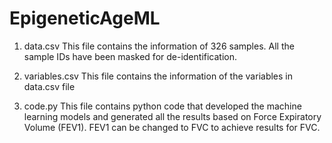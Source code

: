 # EpigeneticAgeML

1. data.csv
This file contains the information of 326 samples. All the sample IDs have been masked for de-identification.

2. variables.csv
This file contains the information of the variables in data.csv file


3. code.py
This file contains python code that developed the machine learning models and generated all the results based on Force Expiratory Volume (FEV1). FEV1 can be changed to FVC to achieve results for FVC.
